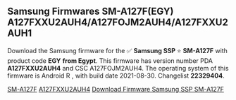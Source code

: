 <h2>Samsung Firmwares SM-A127F(EGY) A127FXXU2AUH4/A127FOJM2AUH4/A127FXXU2AUH1</h2>
Download the Samsung firmware for the ✅ <strong>Samsung SSP </strong> ⭐ <strong>SM-A127F</strong> with product code <strong>EGY</strong> <strong> from Egypt</strong>. This firmware has version number PDA <strong>A127FXXU2AUH4</strong> and CSC A127FOJM2AUH4. The operating system of this firmware is Android R , with build date 2021-08-30. Changelist <strong>22329404</strong>.


[SM-A127F](https://samfirm.shop/samsung/model/SM-A127F)
[A127FXXU2AUH4](https://samfirm.shop/samsung/pda/A127FXXU2AUH4)
[Download Firmware Samsung SSP SM-A127F](https://samfirm.shop/samsung/firmware/451887)

